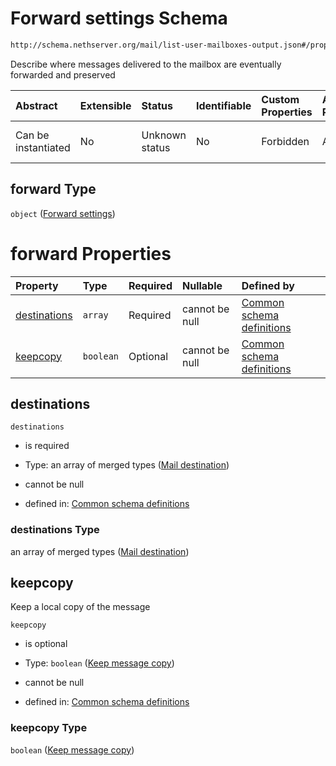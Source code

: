 # Forward settings Schema

```txt
http://schema.nethserver.org/mail/list-user-mailboxes-output.json#/properties/user_mailboxes/items/properties/forward
```

Describe where messages delivered to the mailbox are eventually forwarded and preserved

| Abstract            | Extensible | Status         | Identifiable | Custom Properties | Additional Properties | Access Restrictions | Defined In                                                                                       |
| :------------------ | :--------- | :------------- | :----------- | :---------------- | :-------------------- | :------------------ | :----------------------------------------------------------------------------------------------- |
| Can be instantiated | No         | Unknown status | No           | Forbidden         | Allowed               | none                | [list-user-mailboxes-output.json\*](mail/list-user-mailboxes-output.json "open original schema") |

## forward Type

`object` ([Forward settings](mail-defs-forward-settings.md))

# forward Properties

| Property                      | Type      | Required | Nullable       | Defined by                                                                                                                                                                 |
| :---------------------------- | :-------- | :------- | :------------- | :------------------------------------------------------------------------------------------------------------------------------------------------------------------------- |
| [destinations](#destinations) | `array`   | Required | cannot be null | [Common schema definitions](mail-defs-forward-settings-properties-forward-destinations.md "http://schema.nethserver.org/mail.json#/$defs/forward/properties/destinations") |
| [keepcopy](#keepcopy)         | `boolean` | Optional | cannot be null | [Common schema definitions](mail-defs-forward-settings-properties-keep-message-copy.md "http://schema.nethserver.org/mail.json#/$defs/forward/properties/keepcopy")        |

## destinations



`destinations`

*   is required

*   Type: an array of merged types ([Mail destination](mail-defs-mail-destination.md))

*   cannot be null

*   defined in: [Common schema definitions](mail-defs-forward-settings-properties-forward-destinations.md "http://schema.nethserver.org/mail.json#/$defs/forward/properties/destinations")

### destinations Type

an array of merged types ([Mail destination](mail-defs-mail-destination.md))

## keepcopy

Keep a local copy of the message

`keepcopy`

*   is optional

*   Type: `boolean` ([Keep message copy](mail-defs-forward-settings-properties-keep-message-copy.md))

*   cannot be null

*   defined in: [Common schema definitions](mail-defs-forward-settings-properties-keep-message-copy.md "http://schema.nethserver.org/mail.json#/$defs/forward/properties/keepcopy")

### keepcopy Type

`boolean` ([Keep message copy](mail-defs-forward-settings-properties-keep-message-copy.md))
